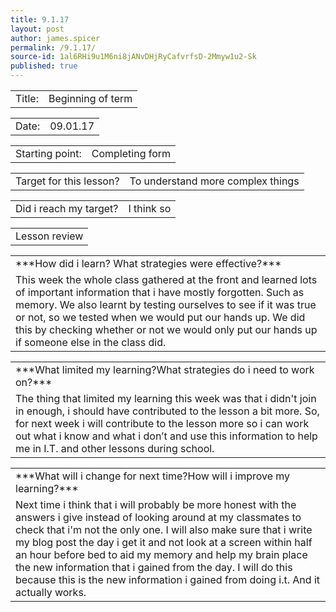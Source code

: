 ```yaml
---
title: 9.1.17
layout: post
author: james.spicer
permalink: /9.1.17/
source-id: 1al6RHi9u1M6ni8jANvDHjRyCafvrfsD-2Mmyw1u2-Sk
published: true
---
```

<table>
  <tr>
    <td>Title:</td>
    <td>Beginning of term</td>
  </tr>
</table>


<table>
  <tr>
    <td>Date:</td>
    <td>09.01.17</td>
  </tr>
</table>


<table>
  <tr>
    <td>Starting point:</td>
    <td>Completing form</td>
  </tr>
</table>


<table>
  <tr>
    <td>Target for this lesson?</td>
    <td>To understand more complex things</td>
  </tr>
</table>


<table>
  <tr>
    <td>Did i reach my target?</td>
    <td>I think so</td>
  </tr>
</table>


<table>
  <tr>
    <td>Lesson review</td>
  </tr>
</table>


<table>
  <tr>
    <td>***How did i learn? What strategies were effective?***
</td>
  </tr>
  <tr>
    <td>     This week the whole class gathered at the front and learned lots of important information that i have mostly forgotten. Such as memory. We also learnt by testing ourselves to see if it was true or not, so we tested when we would put our hands up. We did this by checking whether or not we would only put our hands up if someone else in the class did.</td>
  </tr>
</table>


<table>
  <tr>
    <td>***What limited my learning?What strategies do i need to work on?***</td>
  </tr>
  <tr>
    <td>  The thing that limited my learning this week was that i didn't join in enough, i should have contributed to the lesson a bit more. So, for next week i will contribute to the lesson more so i can work out what i know and what i don’t and use this information to help me in I.T. and other lessons during school.</td>
  </tr>
</table>


<table>
  <tr>
    <td>***What will i change for next time?How will i improve my learning?***</td>
  </tr>
  <tr>
    <td> Next time i think that i will probably be more honest with the answers i give instead of looking around at my classmates to check that i'm not the only one. I will also make sure that i write my blog post the day i get it and not look at a screen within half an hour before bed to aid my memory and help my brain place the new information that i gained from the day. I will do this because this is the new information i gained from doing i.t. And it actually works.</td>
  </tr>
</table>


